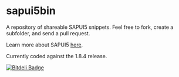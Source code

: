sapui5bin
=========

A repository of shareable SAPUI5 snippets.
Feel free to fork, create a subfolder, and send a pull request.

Learn more about SAPUI5 [here][1].

Currently coded against the 1.8.4 release.

[1]: http://scn.sap.com/community/developer-center/front-end "SAPUI5 Homepage on SCN"


[![Bitdeli Badge](https://d2weczhvl823v0.cloudfront.net/ivanfemia/sapui5bin/trend.png)](https://bitdeli.com/free "Bitdeli Badge")

